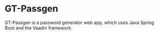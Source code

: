 # GT-Passgen

GT-Passgen is a password generator web app, which uses Java Spring Boot and the Vaadin framework.

